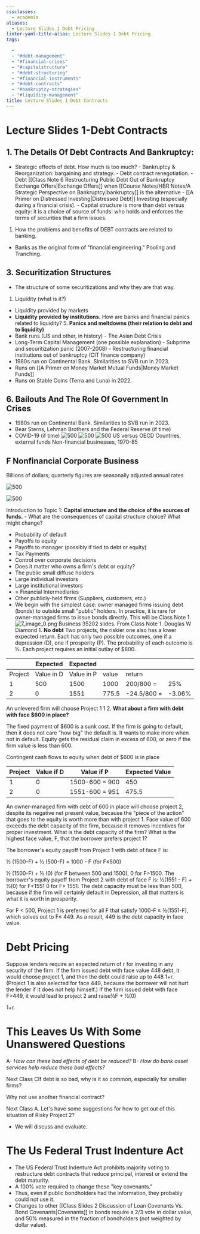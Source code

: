 ```yaml
---
cssclasses:
  - academia
aliases:
  - Lecture Slides 1 Debt Pricing
linter-yaml-title-alias: Lecture Slides 1 Debt Pricing
tags:

  - 
  - "#debt-management"
  - "#financial-crises"
  - "#capitalstructure"
  - "#debt-structuring"
  - "#financial-instruments"
  - "#debt-contracts"
  - "#bankruptcy-strategies"
  - "#liquidity-management"
title: Lecture Slides 1-Debt Contracts
---
```


# Lecture Slides 1-Debt Contracts

## 1. **The Details Of Debt Contracts And Bankruptcy:**
- Strategic effects of debt. How much is too much? - Bankruptcy & Reorganization: bargaining and strategy. - Debt contract renegotiation. - Debt [[Class Note 6 Restructuring Public Debt Out of Bankruptcy Exchange Offers|Exchange Offers]] when [[Course Notes/HBR Notes/A Strategic Perspective on Bankruptcy|bankruptcy]] is the alternative - [[A Primer on Distressed Investing|Distressed Debt]] Investing (especially during a financial crisis). - Capital structure is more than debt versus equity: it is a choice of source of funds: who holds and enforces the terms of securities that a firm issues.
1. How the problems and benefits of DEBT contracts are related to banking.
- Banks as the original form of "financial engineering." Pooling and Tranching.
## 3. Securitization Structures
- The structure of some securitizations and why they are that way.
1. Liquidity (what is it?)
- Liquidity provided by markets
- **Liquidity provided by institutions.** How are banks and financial panics related to liquidity? 5. **Panics and meltdowns (their relation to debt and to liquidity)**
- Bank runs (US and other,  in history) - The Asian Debt Crisis
- Long-Term Capital Management (one possible explanation) - Subprime and securitization panic (2007-2008) - Restructuring financial institutions out of bankruptcy (CIT finance company)
- 1980s run on Continental Bank. Similarities to SVB run in 2023.
- Runs on [[A Primer on Money Market Mutual Funds|Money Market Funds]]
- Runs on Stable Coins (Terra and Luna) in 2022.
## 6. Bailouts And The Role Of Government In Crises
- 1980s run on Continental Bank. Similarities to SVB run in 2023.
- Bear Sterns,  Lehman Brothers and the Federal Reserve (if time)
- COVID-19 (if time)
 ![500](Pasted%20image%2020240916190513.png)
 ![500](Pasted%20image%2020240916190513_0.png)
 ![500](Lecture%20Note%201-5.png)
 US versus OECD Countries,  external funds Non-financial businesses,  1970-85
## F Nonfinancial Corporate Business

Billions of dollars; quarterly figures are seasonally adjusted annual rates

 ![500](CleanShot%202024-09-26%20-002882@2x.png)

 ![500](CleanShot%202024-09-26%20-002883@2x.png)

Introduction to Topic 1: **Capital structure and the choice of the sources of funds.** - What are the consequences of capital structure choice? What might change?

- Probability of default
- Payoffs to equity
- Payoffs to manager (possibly if tied to debt or equity)
- Tax Payments
- Control over corporate decisions
- Does it matter who owns a firm's debt or equity?
- The public small diffuse holders
- Large individual investors
- Large institutional investors
- = Financial Intermediaries
- Other publicly-held firms (Suppliers,  customers,  etc.)
- We begin with the simplest case: owner managed firms issuing debt (bonds) to outside small "public" holders. In practice,  it is rare for owner-managed firms to issue bonds directly. This will be Class Note 1.
![7_image_0.png](7_image_0.png)
Business 35202 slides. From Class Note 1. Douglas W Diamond 1. **No debt**
Two projects,  the riskier one also has a lower expected return. Each has only two possible outcomes,  one if a depression (D),  one if prosperity (P). The probability of each outcome is ½. Each project requires an initial outlay of $800.

|         | Expected   | Expected   |       |             |        |
| ------- | ---------- | ---------- | ----- | ----------- | ------ |
| Project | Value in D | Value in P | value | return      |        |
| 1       | 500        | 1500       | 1000  | 200/800 =   | 25%    |
| 2       | 0          | 1551       | 775.5 | -24.5/800 = | -3.06% |

An unlevered firm will choose Project 1 1 2. **What about a firm with debt with face $600 in place?**

The fixed payment of $600 is a sunk cost. If the firm is going to default,  then it does not care "how big" the default is. It wants to make more when not in default. Equity gets the residual claim in excess of 600,  or zero if the firm value is less than 600.

Contingent cash flows to equity when debt of $600 is in place

| Project   | Value if D   | Value if P     | Expected Value   |
|-----------|--------------|----------------|------------------|
| 1         | 0            | 1500-600 = 900 | 450              |
| 2         | 0            | 1551-600 = 951 | 475.5            |

An owner-managed firm with debt of 600 in place will choose project 2,  despite its negative net present value,  because the "piece of the action" that goes to the equity is worth more than with project 1. Face value of 600 exceeds the debt capacity of the firm,  because it removes incentives for proper investment. What is the debt capacity of the firm? What is the highest face value,  F,  that the borrower prefers project 1?

The borrower's equity payoff from Project 1 with debt of face F is:

½ (1500-F) + ½ (500-F) = 1000 - F (for F≤500)

½ (1500-F) + ½ (0) (for F between 500 and 1500),  0 for F>1500. The borrower's equity payoff from Project 2 with debt of face F is: ½(1551 - F) + ½(0) for F<1551 0 for F> 1551. The debt capacity must be less than 500,  because if the firm will certainly default in Depression,  all that matters is what it is worth in prosperity.

For F < 500,  Project 1 is preferred for all F that satisfy 1000-F ≥ ½(1551-F),  which solves out to F≤ 449. As a result,  449 is the debt capacity in face value.

# Debt Pricing

Suppose lenders require an expected return of r for investing in any security of the firm. If the firm issued debt with face value 448 debt,  it would choose project 1,  and then the debt could raise up to 448 1+r. (Project 1 is also selected for face 449,  because the borrower will not hurt the lender if it does not help himself.) If the firm issued debt with face F>449,  it would lead to project 2 and raise½F + ½(0)

1+r.

# This Leaves Us With Some Unanswered Questions

A- *How can these bad effects of debt be reduced?* B- *How do bank asset services help reduce these bad effects?*

Next Class CIf debt is so bad,  why is it so common,  especially for smaller firms?

Why not use another financial contract?

Next Class A. Let's have some suggestions for how to get out of this situation of Risky Project 2?

- We will discuss and evaluate.
# The Us Federal Trust Indenture Act
- The US Federal Trust Indenture Act prohibits majority voting to restructure debt contracts that reduce principal,  interest or extend the debt maturity.
- A 100% vote required to change these "key covenants."
- Thus,  even if public bondholders had the information,  they probably could not use it.
- Changes to other [[Class Slides 2 Discussion of Loan Covenants Vs. Bond Covenants|Covenants]] in bonds require a 2/3 vote in dollar value,  and 50% measured in the fraction of bondholders (not weighted by dollar value).